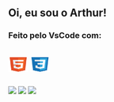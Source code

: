 ## Oi, eu sou o Arthur!

### Feito pelo VsCode com:
<div style="display: inline_block"><br>
  <img align="center" alt="Artx-HTML" height="30" width="40" src="https://raw.githubusercontent.com/devicons/devicon/master/icons/html5/html5-original.svg">
  <img align="center" alt="Artx-CSS" height="30" width="40" src="https://raw.githubusercontent.com/devicons/devicon/master/icons/css3/css3-original.svg">
</div>
  
  ##
 
<div> 
  <a href="https://arthurlucass.github.io/ArthurLucas-Portfolio/" target="_blank"><img src="https://img.shields.io/badge/-portfólio-%230077B5?style=for-the-badge&logo=github&logoColor=white" target="_blank"></a>
  <a href="https://instagram.com/wtfarthur_" target="_blank"><img src="https://img.shields.io/badge/-Instagram-%23E4405F?style=for-the-badge&logo=instagram&logoColor=white" target="_blank"></a>
  <a href="https://www.linkedin.com/in/-arthurlucas/" target="_blank"><img src="https://img.shields.io/badge/-LinkedIn-%230077B5?style=for-the-badge&logo=linkedin&logoColor=white" target="_blank"></a>  
</div>
